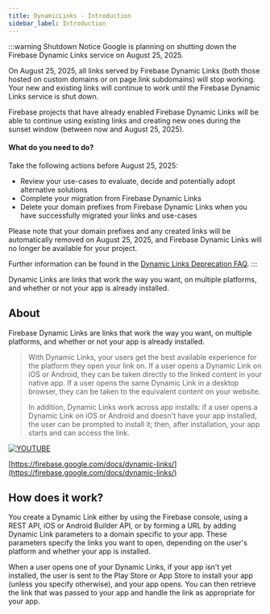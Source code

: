 ```yaml
---
title: DynamicLinks - Introduction
sidebar_label: Introduction
---
```


:::warning Shutdown Notice
Google is planning on shutting down the Firebase Dynamic Links service on August 25, 2025. 

On August 25, 2025, all links served by Firebase Dynamic Links (both those hosted on custom domains or on page.link subdomains) will stop working. Your new and existing links will continue to work until the Firebase Dynamic Links service is shut down.

Firebase projects that have already enabled Firebase Dynamic Links will be able to continue using existing links and creating new ones during the sunset window (between now and August 25, 2025). 

#### What do you need to do?

Take the following actions before August 25, 2025:

- Review your use-cases to evaluate, decide and potentially adopt alternative solutions
- Complete your migration from Firebase Dynamic Links
- Delete your domain prefixes from Firebase Dynamic Links when you have successfully migrated your links and use-cases

Please note that your domain prefixes and any created links will be automatically removed on August 25, 2025, and Firebase Dynamic Links will no longer be available for your project. 

Further information can be found in the [Dynamic Links Deprecation FAQ](https://firebase.google.com/support/dynamic-links-faq).
:::


Dynamic Links are links that work the way you want, on multiple platforms, and whether or not your app is already installed.


## About 

Firebase Dynamic Links are links that work the way you want, on multiple platforms, and whether or not your app is already installed.

>
> With Dynamic Links, your users get the best available experience for the platform they open your link on. 
> If a user opens a Dynamic Link on iOS or Android, they can be taken directly to the linked content in your 
> native app. If a user opens the same Dynamic Link in a desktop browser, they can be taken to the equivalent 
> content on your website.
>
> In addition, Dynamic Links work across app installs: if a user opens a Dynamic Link on iOS or Android and 
> doesn't have your app installed, the user can be prompted to install it; then, after installation, your app 
> starts and can access the link.
>

[![YOUTUBE](https://img.youtube.com/vi/LvY1JMcrPF8/0.jpg)](https://www.youtube.com/watch?v=LvY1JMcrPF8)

[https://firebase.google.com/docs/dynamic-links/](https://firebase.google.com/docs/dynamic-links/)


## How does it work?

You create a Dynamic Link either by using the Firebase console, using a REST API, iOS or Android Builder API, 
or by forming a URL by adding Dynamic Link parameters to a domain specific to your app. These parameters specify 
the links you want to open, depending on the user's platform and whether your app is installed.

When a user opens one of your Dynamic Links, if your app isn't yet installed, the user is sent to the Play Store 
or App Store to install your app (unless you specify otherwise), and your app opens. You can then retrieve the 
link that was passed to your app and handle the link as appropriate for your app.

